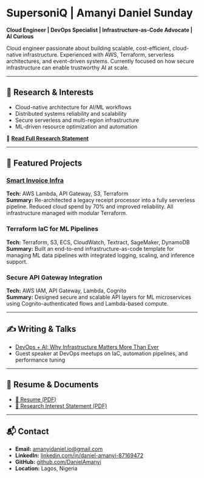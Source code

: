 # SupersoniQ | Amanyi Daniel Sunday

**Cloud Engineer | DevOps Specialist | Infrastructure-as-Code Advocate | AI Curious**

Cloud engineer passionate about building scalable, cost-efficient, cloud-native infrastructure. Experienced with AWS, Terraform, serverless architectures, and event-driven systems. Currently focused on how secure infrastructure can enable trustworthy AI at scale.

---

## 🧠 Research & Interests

- Cloud-native architecture for AI/ML workflows  
- Distributed systems reliability and scalability  
- Secure serverless and multi-region infrastructure  
- ML-driven resource optimization and automation  

📄 **[Read Full Research Statement](./Research_Interest_Statement.pdf)**

---

## 🚀 Featured Projects

### [Smart Invoice Infra](https://github.com/DanielAmanyi/smart-invoice-infra)  
**Tech:** AWS Lambda, API Gateway, S3, Terraform  
**Summary:** Re-architected a legacy receipt processor into a fully serverless pipeline. Reduced cloud spend by 70% and improved reliability. All infrastructure managed with modular Terraform.

### Terraform IaC for ML Pipelines  
**Tech:** Terraform, S3, ECS, CloudWatch, Textract, SageMaker, DynamoDB  
**Summary:** Built an end-to-end infrastructure-as-code template for managing ML data pipelines with integrated logging, scaling, and inference support.

### Secure API Gateway Integration  
**Tech:** AWS IAM, API Gateway, Lambda, Cognito  
**Summary:** Designed secure and scalable API layers for ML microservices using Cognito-authenticated flows and Lambda-based compute.

---

## ✍️ Writing & Talks

- [DevOps + AI: Why Infrastructure Matters More Than Ever](https://medium.com/@amanyidaniel.io/devops-ai-why-infrastructure-matters-more-than-ever-01bf3335fa78)  
- Guest speaker at DevOps meetups on IaC, automation pipelines, and performance tuning

---

## 📄 Resume & Documents

- [📄 Resume (PDF)](./Amanyi_Daniel_Resume__July_2025.pdf)
- [📘 Research Interest Statement (PDF)](./Research_Interest_Statement.pdf)

---

## 📬 Contact

- **Email:** [amanyidaniel.io@gmail.com](mailto:amanyidaniel.io@gmail.com)  
- **LinkedIn:** [linkedin.com/in/daniel-amanyi-87169472](https://www.linkedin.com/in/daniel-amanyi-87169472)  
- **GitHub:** [github.com/DanielAmanyi](https://github.com/DanielAmanyi)  
- **Location:** Lagos, Nigeria
